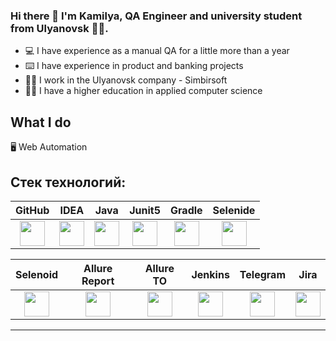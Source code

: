 ### Hi there 👋 I'm Kamilya, QA Engineer and university student from Ulyanovsk :student:. 

- :computer: I have experience as a manual QA for a little more than a year
- :keyboard: I have experience in product and banking projects
- :woman_office_worker: I work in the Ulyanovsk company - Simbirsoft
- :woman_student: I have a higher education in applied computer science

## What I do
:desktop_computer: Web Automation

## Стек технологий:

| GitHub | IDEA | Java | Junit5 | Gradle | Selenide |
|:------:|:----:|:----:|:------:|:------:|:--------:|
| <img src="https://starchenkov.pro/qa-guru/img/skills/Github.svg" width="40" height="40"> | <img src="https://starchenkov.pro/qa-guru/img/skills/Intelij_IDEA.svg" width="40" height="40"> | <img src="https://starchenkov.pro/qa-guru/img/skills/Java.svg" width="40" height="40"> | <img src="https://starchenkov.pro/qa-guru/img/skills/JUnit5.svg" width="40" height="40"> | <img src="https://starchenkov.pro/qa-guru/img/skills/Gradle.svg" width="40" height="40"> | <img src="https://starchenkov.pro/qa-guru/img/skills/Selenide.svg" width="40" height="40"> |

| Selenoid | Allure Report | Allure TO | Jenkins | Telegram | Jira |
|:--------:|:-------------:|:---------:|:-------:|:----:|:----:|
| <img src="https://starchenkov.pro/qa-guru/img/skills/Selenoid.svg" width="40" height="40"> | <img src="https://starchenkov.pro/qa-guru/img/skills/Allure_Report.svg" width="40" height="40"> | <img src="https://starchenkov.pro/qa-guru/img/skills/Allure_EE.svg" width="40" height="40"> | <img src="https://starchenkov.pro/qa-guru/img/skills/Jenkins.svg" width="40" height="40"> | <img src="https://starchenkov.pro/qa-guru/img/skills/Telegram.svg" width="40" height="40"> |  <img src="https://starchenkov.pro/qa-guru/img/skills/Jira.svg" width="40" height="40"> |

___

<!--
**vildanovaki/vildanovaki** is a ✨ _special_ ✨ repository because its `README.md` (this file) appears on your GitHub profile.

Here are some ideas to get you started:

- 🔭 I’m currently working on ...
- 🌱 I’m currently learning ...
- 👯 I’m looking to collaborate on ...
- 🤔 I’m looking for help with ...
- 💬 Ask me about ...
- 📫 How to reach me: ...
- 😄 Pronouns: ...
- ⚡ Fun fact: ...
-->
